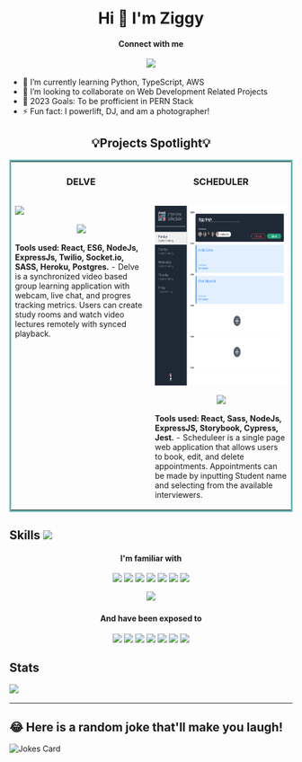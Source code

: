 <h1 align="center">Hi 👋 I'm Ziggy</h1>

<h4 align="center"> Connect with me </h4>
<span>
  <p align="center">
  <a href="https://www.linkedin.com/in/manmohitmatharu/"><img src="https://skillicons.dev/icons?i=linkedin"></a>
  </p>
</span>

- 🌱 I’m currently learning Python, TypeScript, AWS
- 👯 I’m looking to collaborate on Web Development Related Projects 
- 🥅 2023 Goals: To be profficient in PERN Stack 
- ⚡ Fun fact: I powerlift, DJ, and am a photographer! 



<h2 align="center">💡Projects Spotlight💡</h2>
<table bordercolor="#66b2b2">
  <tr>
    <td width="50%" valign="top">
      <h3 align="center">DELVE</h3>
        <br>
<a target="_blank" href="https://github.com/NadyaCodes/Delve"></a>
<img src="https://i.imgur.com/nHNUQcz.png" height="320">
<!-- https://user-images.githubusercontent.com/79684572/199575428-85c68b22-eb45-45ad-9c5e-cb2542c4f02e.mp4 -->

  <p align="center">
   <a href="https://github.com/NadyaCodes/Delve" target="_blank">
    <img src="https://img.shields.io/badge/Code-black?style=for-the-badge&logo=github">
  </a>  
<!--   <a href="https://paperman.vercel.app/" target="_blank">
    <img src="https://img.shields.io/badge/-website-green?style=for-the-badge&color=243964">
  </a> -->
      </p>
        <p><strong>Tools used: React, ES6, NodeJs, ExpressJs, Twilio, Socket.io, SASS, Heroku, Postgres.</strong> - Delve is a synchronized video based group learning application with webcam, live chat, and progres tracking metrics. Users can create study rooms and watch video lectures remotely with synced playback.
</p>
    </td>
<td width="50%" valign="top">
      <h3 align="center">SCHEDULER</h3>
        <br>
<a target="_blank" href="https://github.com/ThnxZiggy/scheduler"></a>
<img src="https://github.com/ThnxZiggy/scheduler/blob/master/docs/Booking%20Appointment.png?raw=true" width="480" height= "320"> 
<!-- 
https://user-images.githubusercontent.com/79684572/199574881-b29f6782-48de-4224-857e-5caca568aba3.mp4 -->

  <p align="center">
   <a href="https://github.com/ThnxZiggy/scheduler" target="_blank">
    <img src="https://img.shields.io/badge/Code-black?style=for-the-badge&logo=github">
  </a>   
<!--   <a href="https://github.com/ThnxZiggy/scheduler" target="_blank">
    <img src="https://img.shields.io/badge/-website-green?style=for-the-badge&color=243964">
  </a> -->
      </p>
        <p><strong>Tools used: React, Sass, NodeJs, ExpressJS, Storybook, Cypress, Jest.</strong> - Scheduleer is a single page web application that allows users to book, edit, and delete appointments. Appointments can be made by inputting Student name and selecting from the available interviewers.</p>
    </td>
  </tr>
  
  
</table>

## Skills <img src="https://media.giphy.com/media/iY8CRBdQXODJSCERIr/giphy.gif" width="30px">&nbsp; 

<h4 align="center"> I'm familiar with </h4>
<span> 
  <p align="center">
  <a href="https://developer.mozilla.org/en-US/docs/Web/JavaScript"><img src="https://skillicons.dev/icons?i=js"></a>
  <a href="https://html.spec.whatwg.org/"><img src="https://skillicons.dev/icons?i=html"></a>
  <a href="https://www.w3.org/TR/CSS/#css"><img src="https://skillicons.dev/icons?i=css"></a>
  <a href="https://react.dev/"><img src="https://skillicons.dev/icons?i=react"></a>
  <a href="https://www.postgresql.org/"><img src="https://skillicons.dev/icons?i=postgres"></a>
  <a href="https://nodejs.org/en"><img src="https://skillicons.dev/icons?i=nodejs"></a>
  <a href="https://expressjs.com/"><img src="https://skillicons.dev/icons?i=express"></a>
  </p><p align="center">
  <img src="https://img.shields.io/badge/Jira-0052CC?style=for-the-badge&logo=Jira&logoColor=white">
  </p>
</span>

<h4 align="center"> And have been exposed to </h4>
<span>
  <p align="center">
  <a href="https://www.python.org/"><img src="https://skillicons.dev/icons?i=py"></a>
  <a href="https://aws.amazon.com/"><img src="https://skillicons.dev/icons?i=aws"></a>
  <a href="https://www.typescriptlang.org/"><img src="https://skillicons.dev/icons?i=ts"></a>
  <a href="https://www.mysql.com/"><img src="https://skillicons.dev/icons?i=mysql"></a>
  <a href="https://www.ruby-lang.org/en/"><img src="https://skillicons.dev/icons?i=ruby"></a>
  <a href="https://rubyonrails.org/"><img src="https://skillicons.dev/icons?i=rails"></a>
  <a href="https://sass-lang.com/"><img src="https://skillicons.dev/icons?i=sass"></a>
  </p>
</span>


## Stats
![](https://github-readme-stats.vercel.app/api?username=thnxziggy&theme=gotham&hide_border=false&include_all_commits=true&count_private=true)<br/>
</span>

---
    
## 😂 Here is a random joke that'll make you laugh!
![Jokes Card](https://readme-jokes.vercel.app/api)
